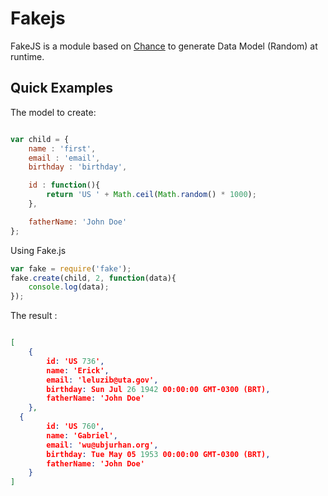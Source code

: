 Fakejs
======

FakeJS is a module based on [Chance](http://chancejs.com/) to generate Data Model (Random) at runtime.

## Quick Examples

The model to create:
```javascript

var child = {
	name : 'first',
	email : 'email',
	birthday : 'birthday',

	id : function(){
		return 'US ' + Math.ceil(Math.random() * 1000);
	},	

	fatherName: 'John Doe'
};
```
Using Fake.js

```javascript
var fake = require('fake');
fake.create(child, 2, function(data){
	console.log(data);
});

```

The result : 

```json

[ 
    { 
        id: 'US 736',
        name: 'Erick',
        email: 'leluzib@uta.gov',
        birthday: Sun Jul 26 1942 00:00:00 GMT-0300 (BRT),
        fatherName: 'John Doe' 
    },
  { 
        id: 'US 760',
        name: 'Gabriel',
        email: 'wu@ubjurhan.org',
        birthday: Tue May 05 1953 00:00:00 GMT-0300 (BRT),
        fatherName: 'John Doe' 
    } 
]


```
